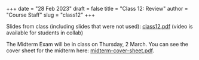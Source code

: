 +++
date = "28 Feb 2023"
draft = false
title = "Class 12: Review"
author = "Course Staff"
slug = "class12"
+++

Slides from class (including slides that were not used): [class12.pdf](https://www.dropbox.com/s/xa0z6jewnhu9jji/class12.pdf?dl=0)
(video is available for students in collab)

The Midterm Exam will be in class on Thursday, 2 March. You can see the cover sheet for the midterm here: [midterm-cover-sheet.pdf](https://www.dropbox.com/s/kwmgsu0unp40teq/midterm-cover-sheet.pdf?dl=0).
